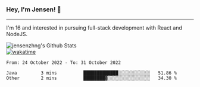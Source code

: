 ### Hey, I'm Jensen! 👋

---

I'm 16 and interested in pursuing full-stack development with React and NodeJS.

![jensenzhng's Github Stats](https://github-readme-stats.vercel.app/api?username=jensenzhng&theme=dark&show_icons=true&count_private=true)
<br />
[![wakatime](https://wakatime.com/badge/user/cbfc263d-3611-4e36-8278-8fad45fe3f62.svg)](https://wakatime.com/@cbfc263d-3611-4e36-8278-8fad45fe3f62)

<!--START_SECTION:waka-->

```text
From: 24 October 2022 - To: 31 October 2022

Java         3 mins          █████████████░░░░░░░░░░░░   51.86 %
Other        2 mins          ████████▓░░░░░░░░░░░░░░░░   34.30 %
```

<!--END_SECTION:waka-->
